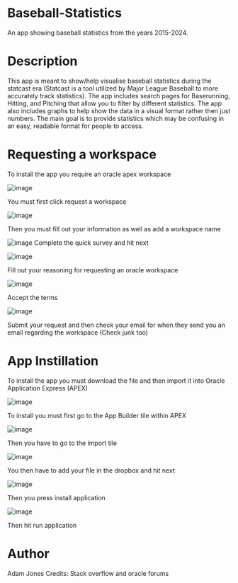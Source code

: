 # Baseball-Statistics
An app showing baseball statistics from the years 2015-2024.

# Description
This app is meant to show/help visualise baseball statistics during the statcast era (Statcast is a tool utilized by Major League Baseball to more accurately track statistics). The app includes search pages for Baserunning, Hitting, and Pitching that allow you to filter by different statistics. The app also includes graphs to help show the data in a visual format rather then just numbers. The main goal is to provide statistics which may be confusing in an easy, readable format for people to access.

# Requesting a workspace
To install the app you require an oracle apex workspace

![image](https://github.com/user-attachments/assets/77f6c92e-4af7-4d80-b3ea-9c8d5b6000aa)

You must first click request a workspace

![image](https://github.com/user-attachments/assets/c6049b76-35c7-4e0a-b151-fe1f67d862bc)

Then you must fill out your information as well as add a workspace name

![image](https://github.com/user-attachments/assets/28425378-0544-43ff-8592-c580c7eea457)
Complete the quick survey and hit next

![image](https://github.com/user-attachments/assets/272ea8fb-d31f-4d66-8078-6b38ec92ab1c)

Fill out your reasoning for requesting an oracle workspace

![image](https://github.com/user-attachments/assets/75495e2b-6baa-4d18-ae1e-955bf57a7183)

Accept the terms

![image](https://github.com/user-attachments/assets/f48d489a-8c67-47f5-af00-57f1a8d6132a)

Submit your request and then check your email for when they send you an email regarding the workspace (Check junk too)

# App Instillation
To install the app you must download the file and then import it into Oracle Application Express (APEX)

![image](https://github.com/user-attachments/assets/339bd6bc-8734-48ea-ba9a-362ed8039e7d)

To install you must first go to the App Builder tile within APEX

![image](https://github.com/user-attachments/assets/5fb51201-3785-48d3-9bdc-477ab6f94428)

Then you have to go to the import tile

![image](https://github.com/user-attachments/assets/05a88282-799d-4263-8c8a-1fd35152317e)

You then have to add your file in the dropbox and hit next

![image](https://github.com/user-attachments/assets/6d3e6124-868e-4d13-a4bd-8dd1e66d3940)

Then you press install application

![image](https://github.com/user-attachments/assets/1a4bc403-8675-41b0-a4e6-adbdcb73a676)

Then hit run application

# Author
Adam Jones
Credits:
Stack overflow and oracle forums
